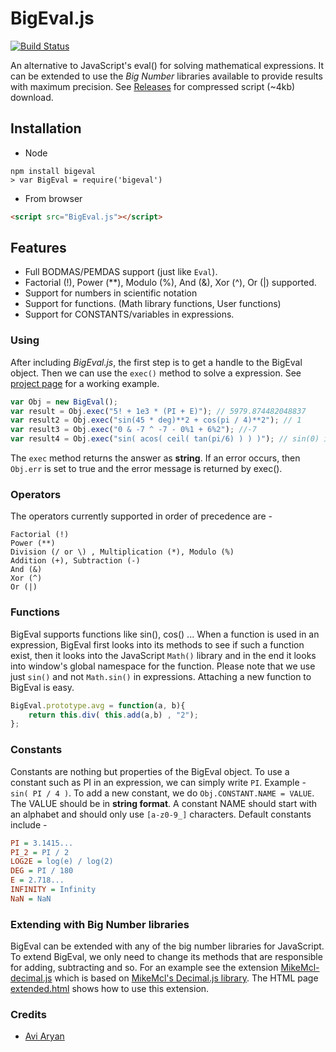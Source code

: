# BigEval.js

[![Build Status](https://travis-ci.org/aviaryan/BigEval.js.svg?branch=gh-pages)](https://travis-ci.org/aviaryan/BigEval.js)

An alternative to JavaScript's eval() for solving mathematical expressions. It can be extended to use the *Big Number* libraries available to provide results with maximum precision. See [Releases](https://github.com/aviaryan/BigEval.js/releases) for compressed script (~4kb) download.


## Installation

* Node
```
npm install bigeval
> var BigEval = require('bigeval')
```
* From browser
```html
<script src="BigEval.js"></script>
```


## Features

* Full BODMAS/PEMDAS support (just like `Eval`).
* Factorial (!), Power (**), Modulo (%), And (&), Xor (^), Or (|) supported.
* Support for numbers in scientific notation
* Support for functions. (Math library functions, User functions)
* Support for CONSTANTS/variables in expressions.


### Using

After including *BigEval.js*, the first step is to get a handle to the BigEval object. Then we can use the `exec()` method to solve a expression. See [project page](http://aviaryan.in/BigEval.js/index.html) for a working example.
```javascript
var Obj = new BigEval();
var result = Obj.exec("5! + 1e3 * (PI + E)"); // 5979.874482048837
var result2 = Obj.exec("sin(45 * deg)**2 + cos(pi / 4)**2"); // 1
var result3 = Obj.exec("0 & -7 ^ -7 - 0%1 + 6%2"); //-7
var result4 = Obj.exec("sin( acos( ceil( tan(pi/6) ) ) )"); // sin(0) i.e. 0
```
The `exec` method returns the answer as **string**. If an error occurs, then `Obj.err` is set to true and the error message is returned by exec().


### Operators

The operators currently supported in order of precedence are - 
```
Factorial (!)
Power (**)
Division (/ or \) , Multiplication (*), Modulo (%)
Addition (+), Subtraction (-)
And (&)
Xor (^)
Or (|)
```


### Functions

BigEval supports functions like sin(), cos() ... When a function is used in an expression, BigEval first looks into its methods to see if such a function exist, then it looks into the JavaScript `Math()` library and in the end it looks into window's global namespace for the function.
Please note that we use just `sin()` and not `Math.sin()` in expressions. Attaching a new function to BigEval is easy.
```javascript
BigEval.prototype.avg = function(a, b){
    return this.div( this.add(a,b) , "2");
};
```


### Constants

Constants are nothing but properties of the BigEval object. To use a constant such as PI in an expression, we can simply write `PI`. Example - `sin( PI / 4 )`.
To add a new constant, we do `Obj.CONSTANT.NAME = VALUE`. The VALUE should be in **string format**. A constant NAME should start with an alphabet and should only use `[a-z0-9_]` characters. Default constants include - 
```ini
PI = 3.1415...
PI_2 = PI / 2
LOG2E = log(e) / log(2)
DEG = PI / 180
E = 2.718...
INFINITY = Infinity
NaN = NaN
```


### Extending with Big Number libraries

BigEval can be extended with any of the big number libraries for JavaScript. To extend BigEval, we only need to change its methods that are responsible for adding, subtracting and so. For an example see the extension [MikeMcl-decimal.js](extensions/MikeMcl-decimal.js) which is based on [MikeMcl's Decimal.js library](https://github.com/MikeMcl/decimal.js). The HTML page [extended.html](http://aviaryan.github.io/BigEval.js/extended.html) shows how to use this extension.


### Credits

* [Avi Aryan](http://aviaryan.in)


